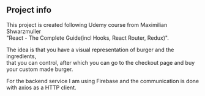 
## Project info

This project is created following Udemy course from Maximilian Shwarzmuller <br />
"React - The Complete Guide(incl Hooks, React Router, Redux)".

The idea is that you have a visual representation of burger and the ingredients, <br />
that you can control, after which you can go to the checkout page and buy your custom made burger.

For the backend service I am using Firebase and the communication is done with axios as a HTTP client. 


